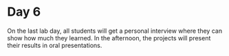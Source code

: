 
Day 6
=====

On the last lab day, all students will get a personal interview where they can show how much
they learned. In the afternoon, the projects will present their results in oral presentations.

